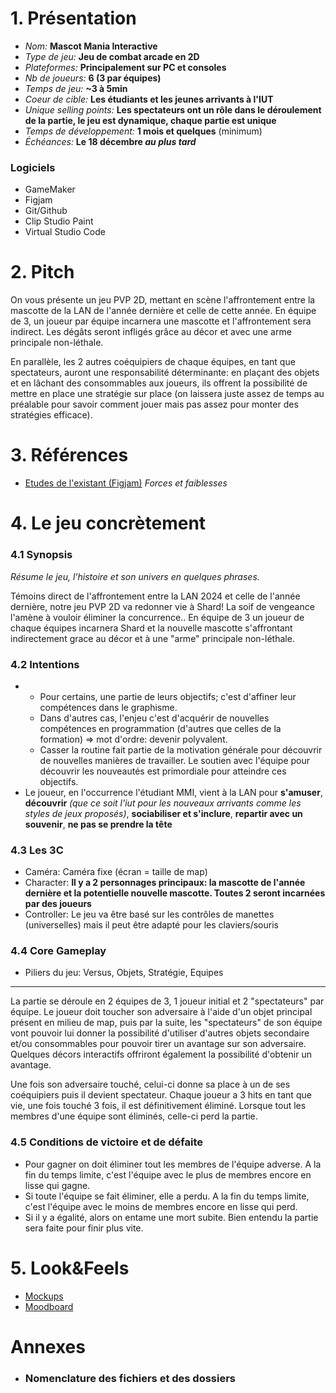 # 1. Présentation
- *Nom:* **Mascot Mania Interactive**
- *Type de jeu:* **Jeu de combat arcade en 2D**
- *Plateformes:* **Principalement sur PC et consoles**
- *Nb de joueurs:* **6 (3 par équipes)**
- *Temps de jeu:* **~3 à 5min**
- *Coeur de cible:* **Les étudiants et les jeunes arrivants à l'IUT**
- *Unique selling points:* **Les spectateurs ont un rôle dans le déroulement de la partie, le jeu est dynamique, chaque partie est unique**
- *Temps de développement:* **1 mois et quelques** (minimum)
- *Échéances:* **Le 18 décembre _au plus tard_**
### Logiciels
- GameMaker
- Figjam
- Git/Github
- Clip Studio Paint
- Virtual Studio Code
# 2. Pitch
On vous présente un jeu PVP 2D, mettant en scène l'affrontement entre la mascotte de la LAN de l'année dernière et celle de cette année. En équipe de 3, un joueur par équipe incarnera une mascotte et l'affrontement sera indirect. Les dégâts seront infligés grâce au décor et avec une arme principale non-léthale.

En parallèle, les 2 autres coéquipiers de chaque équipes, en tant que spectateurs, auront une responsabilité déterminante: en plaçant des objets et en lâchant des consommables aux joueurs, ils offrent la possibilité de mettre en place une stratégie sur place (on laissera juste assez de temps au préalable pour savoir comment jouer mais pas assez pour monter des stratégies efficace).
# 3. Références
- [Etudes de l'existant (Figjam)](https://www.figma.com/board/TzOCzQbDci5kVt4ebz25BO/Etude-de-l'existant?node-id=0-1&t=lUCQrGcGdsUSomjn-1) *_Forces et faiblesses_*
# 4. Le jeu concrètement
### 4.1 **Synopsis**
*Résume le jeu, l’histoire et son univers en quelques phrases.*

Témoins direct de l'affrontement entre la LAN 2024 et celle de l'année dernière, notre jeu PVP 2D va redonner vie à Shard! La soif de vengeance l'amène à vouloir éliminer la concurrence.. En équipe de 3 un joueur de chaque équipes incarnera Shard et la nouvelle mascotte s'affrontant indirectement grace au décor et à une "arme" principale non-léthale.

### 4.2 **Intentions**
- 
  - Pour certains, une partie de leurs objectifs; c'est d'affiner leur compétences dans le graphisme.
  - Dans d'autres cas, l'enjeu c'est d'acquérir de nouvelles compétences en programmation (d'autres que celles de la formation) => mot d'ordre: devenir polyvalent.
  - Casser la routine fait partie de la motivation générale pour découvrir de nouvelles manières de travailler. Le soutien avec l'équipe pour découvrir les nouveautés est primordiale pour atteindre ces objectifs.
- Le joueur, en l'occurrence l'étudiant MMI, vient à la LAN pour **s'amuser**, **découvrir** *(que ce soit l'iut pour les nouveaux arrivants comme les styles de jeux proposés)*, **sociabiliser et s'inclure**, **repartir avec un souvenir**, **ne pas se prendre la tête**

### 4.3 **Les 3C**
   - Caméra: Caméra fixe (écran = taille de map)
   - Character: **Il y a 2 personnages principaux: la mascotte de l'année dernière et la potentielle nouvelle mascotte. Toutes 2 seront incarnées par des joueurs**
   - Controller: Le jeu va être basé sur les contrôles de manettes (universelles) mais il peut être adapté pour les claviers/souris

### 4.4 **Core Gameplay**
   - Piliers du jeu: Versus, Objets, Stratégie, Equipes
---
La partie se déroule en 2 équipes de 3, 1 joueur initial et 2 "spectateurs" par équipe. Le joueur doit toucher son adversaire à l'aide d'un objet principal présent en milieu de map, puis par la suite, les "spectateurs" de son équipe vont pouvoir lui donner la possibilité d'utiliser d'autres objets secondaire et/ou consommables pour pouvoir tirer un avantage sur son adversaire. Quelques décors interactifs offriront également la possibilité d'obtenir un avantage.

Une fois son adversaire touché, celui-ci donne sa place à un de ses coéquipiers puis il devient spectateur. Chaque joueur a 3 hits en tant que vie, une fois touché 3 fois, il est définitivement éliminé. Lorsque tout les membres d'une équipe sont éliminés, celle-ci perd la partie.

### 4.5 **Conditions de victoire et de défaite**
   - Pour gagner on doit éliminer tout les membres de l'équipe adverse. A la fin du temps limite, c'est l'équipe avec le plus de membres encore en lisse qui gagne.
   - Si toute l'équipe se fait éliminer, elle a perdu. A la fin du temps limite, c'est l'équipe avec le moins de membres encore en lisse qui perd.
   - Si il y a égalité, alors on entame une mort subite. Bien entendu la partie sera faite pour finir plus vite.
# 5. Look&Feels
- [Mockups](https://github.com/RaphVSSR/Jeu_Lan_2024/tree/6ef51afbf6431051094f3f267f0319a861811edb/concept/mockups)
- [Moodboard]()
# Annexes
- ### Nomenclature des fichiers et des dossiers

